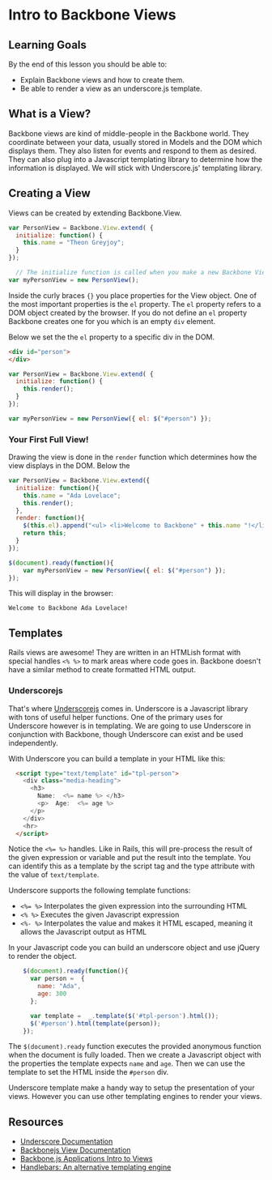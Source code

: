 
# Intro to Backbone Views

## Learning Goals

By the end of this lesson you should be able to:

-  Explain Backbone views and how to create them.
-  Be able to render a view as an underscore.js template.  

## What is a View?

Backbone views are kind of middle-people in the Backbone world.  They coordinate between your data, usually stored in Models and the DOM which displays them.  They also listen for events and respond to them as desired.  They can also plug into a Javascript templating library to determine how the information is displayed.  We will stick with Underscore.js' templating library.  

## Creating a View

Views can be created by extending Backbone.View.

```javascript
var PersonView = Backbone.View.extend( {
  initialize: function() {
    this.name = "Theon Greyjoy";
  }
});

  // The initialize function is called when you make a new Backbone View.
var myPersonView = new PersonView();
```

Inside the curly braces `{}` you place properties for the View object.  One of the most important properties is the `el` property.  The `el` property refers to a DOM object created by the browser.  If you do not define an `el` property Backbone creates one for you which is an empty `div` element.  

Below we set the the `el` property to a specific div in the DOM.

```html
<div id="person">
</div>
```
```javascript
var PersonView = Backbone.View.extend( {
  initialize: function() {
    this.render();
  }
});

var myPersonView = new PersonView({ el: $("#person") });
```

### Your First Full View!

Drawing the view is done in the `render` function which determines how the view displays in the DOM.  Below the

```javascript
var PersonView = Backbone.View.extend({
  initialize: function(){
    this.name = "Ada Lovelace";
    this.render();
  },
  render: function(){
    $(this.el).append("<ul> <li>Welcome to Backbone" + this.name "!</li> </ul>");
    return this;
  }
});

$(document).ready(function(){
	var myPersonView = new PersonView({ el: $("#person") });
});
```

This will display in the browser:

```
Welcome to Backbone Ada Lovelace!
```

## Templates

Rails views are awesome!  They are written in an HTMLish format with special handles `<% %>` to mark areas where code goes in.  Backbone doesn't have a similar method to create formatted HTML output.  

### Underscorejs

That's where [Underscorejs](http://underscorejs.org/) comes in.  Underscore is a Javascript library with tons of useful helper functions.  One of the primary uses for Underscore however is in templating.  We are going to use Underscore in conjunction with Backbone, though Underscore can exist and be used independently.

With Underscore you can build a template in your HTML like this:

```html
  <script type="text/template" id="tpl-person">
    <div class="media-heading">
      <h3>
        Name:  <%= name %> </h3>
        <p>  Age:  <%= age %>
      </p>
    </div>
    <hr>
  </script>
```
Notice the `<%= %>` handles.  Like in Rails, this will pre-process the result of the given expression or variable and put the result into the template.  You can identify this as a template by the script tag and the type attribute with the value of `text/template`.  

Underscore supports the following template functions:
- `<%= %>` Interpolates the given expression into the surrounding HTML
- `<% %>`   Executes the given Javascript expression
- `<%- %>`  Interpolates the value and makes it HTML escaped, meaning it allows the Javascript output as HTML

In your Javascript code you can build an underscore object and use jQuery to render the object.

```javascript
    $(document).ready(function(){
      var person =  {
        name: "Ada",
        age: 300
      };

      var template =  _.template($('#tpl-person').html());
      $('#person').html(template(person));
    });
```

The `$(document).ready` function executes the provided anonymous function when the document is fully loaded.  Then we create a Javascript object with the properties the template expects `name` and `age`.  Then we can use the template to set the HTML inside the `#person` div.  

Underscore template make a handy way to setup the presentation of your views.  However you can use other templating engines to render your views.


## Resources
-  [Underscore Documentation](http://underscorejs.org/)
-  [Backbonejs View Documentation](http://backbonejs.org/#View)
-  [Backbone.js Applications Intro to Views](https://addyosmani.com/backbone-fundamentals/#views-1)
-  [Handlebars: An alternative templating engine](http://handlebarsjs.com/)
